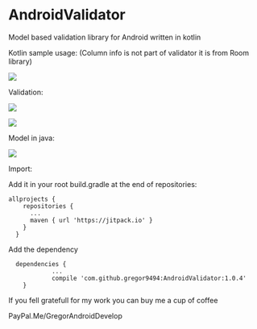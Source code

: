 # AndroidValidator
Model based validation library for Android written in kotlin

Kotlin sample usage: (Column info is not part of validator it is from Room library)

![](https://image.ibb.co/gLn6RS/validator_1.png)



Validation:  

![](https://i.imgur.com/OaMcIXR.png)

![](https://i.imgur.com/1gLltEK.png)



Model in java:

![](https://i.imgur.com/39e1Bqb.png)


Import:

Add it in your root build.gradle at the end of repositories:

    allprojects {
        repositories {
          ...
          maven { url 'https://jitpack.io' }
        }
      }
      
Add the dependency

      dependencies {
                ...
                compile 'com.github.gregor9494:AndroidValidator:1.0.4'
        }




If you fell gratefull for my work you can buy me a cup of coffee

PayPal.Me/GregorAndroidDevelop
